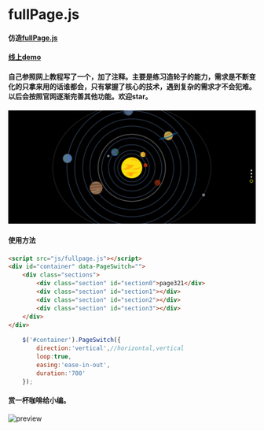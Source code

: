 
# fullPage.js
#### 仿造[fullPage.js](https://alvarotrigo.com/fullPage/#firstPage)
#### [线上demo](https://hwlv.github.io/myplugin/)
#### 自己参照网上教程写了一个，加了注释。主要是练习造轮子的能力，需求是不断变化的只拿来用的话谁都会，只有掌握了核心的技术，遇到复杂的需求才不会犯难。以后会按照官网逐渐完善其他功能。欢迎star。
![preview](fullpage/image/demo.png)
#### 使用方法

```html
<script src="js/fullpage.js"></script>
<div id="container" data-PageSwitch="">
    <div class="sections">
        <div class="section" id="section0">page321</div>
        <div class="section" id="section1"></div>
        <div class="section" id="section2"></div>
        <div class="section" id="section3"></div>
    </div>
</div>
````

```javascript
    $('#container').PageSwitch({
        direction:'vertical',//horizontal,vertical
        loop:true,
        easing:'ease-in-out',
        duration:'700'
    });
````
#### 赏一杯咖啡给小编。
![preview](fullpage/image/code.png)
